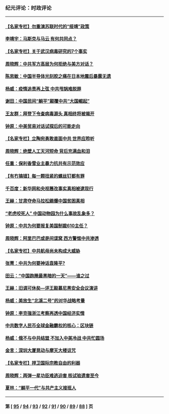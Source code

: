 ### 纪元评论：时政评论
---
#### [【名家专栏】勿重演苏联时代的“绥靖”政策](../../pages/nsc1025/n12982404.md) 
#### [李靖宇：马斯克与马云 有何共同点？](../../pages/nsc1025/n12983064.md) 
#### [【名家专栏】关于武汉病毒研究的7个事实](../../pages/nsc1025/n12982477.md) 
#### [周晓辉：中共军方高层为何拒绝与美方对话？](../../pages/nsc1025/n12982964.md) 
#### [陈思敏：中国半导体光刻胶之痛在日本地震后暴露无遗](../../pages/nsc1025/n12981973.md) 
#### [杨威：疫情追责再上弦 中共甩锅难脱罪](../../pages/nsc1025/n12980940.md) 
#### [谢田：中国民间“躺平”颠覆中共“大国崛起”](../../pages/nsc1025/n12981503.md) 
#### [王友群：拜登下令查病毒源头 真相终将被揭开](../../pages/nsc1025/n12980495.md) 
#### [钟原：中美贸易对话试探后的可能走向](../../pages/nsc1025/n12980503.md) 
#### [【名家专栏】立陶宛勇敢直面中共 世界应聆听](../../pages/nsc1025/n12979801.md) 
#### [周晓辉：绝壁人工天河短命 背后充满血和泪](../../pages/nsc1025/n12980290.md) 
#### [任重：保利香雪业主暴力抗共有示范效应](../../pages/nsc1025/n12979962.md) 
#### [【有冇搞错】每一颗扭紧的螺丝钉都有罪](../../pages/nsc1025/n12977983.md) 
#### [千百度：新华网和央视篡改事实真相被逮现行](../../pages/nsc1025/n12979046.md) 
#### [王赫：甘肃夺命马拉松踢爆中国贫困真相](../../pages/nsc1025/n12978416.md) 
#### [“老虎咬死人” 中国动物园为什么事故乱象多？](../../pages/nsc1025/n12978373.md) 
#### [钟原：中共为何要报复美国制裁610主任？](../../pages/nsc1025/n12977613.md) 
#### [周晓辉：阿里巴巴或是间谍窝 西方警惕中共渗透](../../pages/nsc1025/n12977781.md) 
#### [【名家专栏】中共航母尚未构成大威胁](../../pages/nsc1025/n12977328.md) 
#### [张菁：中共为何要神话袁隆平?](../../pages/nsc1025/n12977699.md) 
#### [田云：“中国跑圈最黑暗的一天”——谁之过](../../pages/nsc1025/n12975723.md) 
#### [王赫：旧调可休矣—评王毅慕尼黑安全会议演讲](../../pages/nsc1025/n12975320.md) 
#### [杨威：美放生“北溪二号”的对华战略考量](../../pages/nsc1025/n12968588.md) 
#### [钟原：李克强浙江考察再透中国经济实情](../../pages/nsc1025/n12975789.md) 
#### [中共数字人民币全球金融霸权的核心：区块链](../../pages/nsc1025/n12974568.md) 
#### [杨威：俄不与中共结盟 不加入中美冷战 中共忙圆场](../../pages/nsc1025/n12975226.md) 
#### [金言：深圳大厦晃动与摩天大楼诅咒](../../pages/nsc1025/n12975288.md) 
#### [【名家专栏】捍卫国际宗教自由的利器](../../pages/nsc1025/n12975113.md) 
#### [周晓辉：两弹一星功臣难逃迫害 核试验遗害至今](../../pages/nsc1025/n12974997.md) 
#### [夏林：“躺平一代”与共产主义接班人](../../pages/nsc1025/n12975225.md) 

---
#### 第 [ [95](./95.md) / [94](./94.md) / [93](./93.md) / [92](./92.md) / [91](./91.md) / [90](./90.md) / [89](./89.md) / [88](./88.md) ] 页
